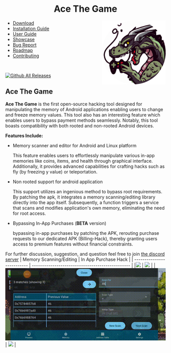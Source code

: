 <h1 align="center">Ace The Game</h1>
<img width="200" height="200" src="./assets/icon.png" align="right">
<ul>
  <li><a href="https://github.com/KuhakuPixel/AceTheGame/releases/latest">Download</a><br></li>
  <li><a href="./installation_guide.md">Installation Guide</a><br></li>
  <li><a href="./tutorial/guides.md">  User Guide </a><br></li>
  <li><a href="/showcase.md">Showcase</a><br></li>
  <li><a href="https://github.com/KuhakuPixel/AceTheGame/issues">Bug Report</a><br></li>
  <li><a href="https://github.com/KuhakuPixel/AceTheGame/issues/60">Roadmap</a><br></li>
  <li><a href="./contributing.md">Contributing</a></li>
</ul>

<br>

[![Github All Releases](https://img.shields.io/github/downloads/KuhakuPixel/AceTheGame/total.svg)]()

## Ace The Game

**Ace The Game** is the first open-source hacking tool designed for manipulating the memory of Android applications enabling users to change and freeze memory values. This tool also has an interesting feature which enables users to bypass payment methods seamlessly. Notably, this tool boasts compatibility with both rooted and non-rooted Android devices.


**Features Include:**

- Memory scanner and editor for Android and Linux platform
  
  This feature  enables users to effortlessly manipulate various in-app memories like coins, items, and health through graphical interface. Additionally, it provides advanced capabilities for crafting hacks such as fly (by freezing y value) or teleportation.
  
- Non rooted support for android application
  
  This support utilizes an ingenious method to bypass root requirements. By patching the apk, it integrates a memory scanning/editing library directly into the app itself. Subsequently, a function triggers a service that scans and modifies application's own memory, eliminating the need for root access.

- Bypassing In-App Purchases (**BETA** version)
  
  bypassing in-app purchases by patching the APK, rerouting purchase requests to our dedicated APK (Billing-Hack), thereby granting users access to premium features without financial constraints.



For further discussion, suggestion, and question
feel free to join [the discord server](https://discord.gg/8fJh9tPVXb)
| Memory Scanning/Editing    | In App Purchase Hack                             |
| -------------------------- | ------------------------------------------------ |
|![](/assets/showcase/3.gif) | <img src="/assets/showcase/tb1.gif" width="200"> |
|![](/assets/showcase/2.gif) | <img src="/assets/showcase/tb2.gif" width="200"> |

